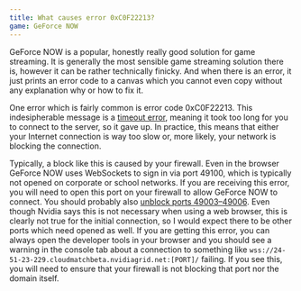 ```yaml
---
title: What causes error 0xC0F22213?
game: GeForce NOW
---
```


GeForce NOW is a popular, honestly really good solution for game streaming. It is generally the most sensible game streaming solution there is, however it can be rather technically finicky. And when there is an error, it just prints an error code to a canvas which you cannot even copy without any explanation why or how to fix it.

One error which is fairly common is error code 0xC0F22213. This indesipherable message is a [timeout error](https://www.nvidia.com/en-us/geforce/forums/gfn-tech-support/46/457061/how-to-fix-error-code-0xcof22213/3095307/#!/pageImmobilier), meaning it took too long for you to connect to the server, so it gave up. In practice, this means that either your Internet connection is way too slow or, more likely, your network is blocking the connection.

Typically, a block like this is caused by your firewall. Even in the browser GeForce NOW uses WebSockets to sign in via port 49100, which is typically not opened on corporate or school networks. If you are receiving this error, you will need to open this port on your firewall to allow GeForce NOW to connect. You should probably also [unblock ports 49003–49006](https://nvidia.custhelp.com/app/answers/detail/a_id/5482/~/how-can-i-adjust-my-network-firewall-to-work-with-geforce-now%3F). Even though Nvidia says this is not necessary when using a web browser, this is clearly not true for the initial connection, so I would expect there to be other ports which need opened as well. If you are getting this error, you can always open the developer tools in your browser and you should see a warning in the console tab about a connection to something like `wss://24-51-23-229.cloudmatchbeta.nvidiagrid.net:[PORT]/` failing. If you see this, you will need to ensure that your firewall is not blocking that port nor the domain itself.
